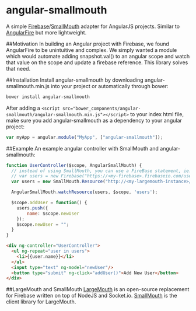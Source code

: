 angular-smallmouth
==================

A simple [Firebase](http://firebase.com)/[SmallMouth](https://github.com/blittle/smallmouth) adapter for AngularJS projects. Similar to [AngularFire](http://angularfire.com/) but more lightweight.

##Motivation
In building an Angular project with Firebase, we found AngularFire to be unintuitive and complex.
We simply wanted a module which would automate adding snapshot.val() to an angular scope and watch 
that value on the scope and update a firebase reference. This library solves that need.

##Installation
Install angular-smallmouth by downloading angular-smallmouth.min.js into your project or automatically through bower:

```bash
bower install angular-smallmouth
```

After adding a `<script src="bower_components/angular-smallmouth/angular-smallmouth.min.js"></script>` to your index html file, make sure you add angular-smallmouth as a dependency to your angular project:

```javascript
var myApp = angular.module("MyApp", ["angular-smallmouth"]);
```

##Example
An example angular controller with SmallMouth and angular-smallmouth:

```javascript
function UserController($scope, AngularSmallMouth) {
  // instead of using SmallMouth, you can use a FireBase statement, ie: 
  // var users = new Firebase("https://<my-firebase>.firebaseio.com/users");
  var users = new SmallMouth.Resource("http://<my-largemouth-instance>/users");

  AngularSmallMouth.watchResource(users, $scope, 'users');

  $scope.addUser = function() {
  	users.push({
  		name: $scope.newUser
  	});
  	$scope.newUser = "";
  }
}
```

```html
<div ng-controller="UserController">
  <ul ng-repeat="user in users">
    <li>{{user.name}}</li>
  </ul>
  <input type="text" ng-model="newUser"/>
  <button type="submit" ng-click="addUser()">Add New User</button>
</div>
```

##LargeMouth and SmallMouth
[LargeMouth](https://github.com/blittle/largemouth) is an open-source replacement for Firebase written on top of NodeJS and Socket.io. [SmallMouth](https://github.com/blittle/smallmouth) is the client library for LargeMouth.